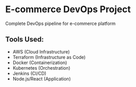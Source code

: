 # E-commerce DevOps Project

Complete DevOps pipeline for e-commerce platform

## Tools Used:
- AWS (Cloud Infrastructure)
- Terraform (Infrastructure as Code)
- Docker (Containerization)
- Kubernetes (Orchestration)
- Jenkins (CI/CD)
- Node.js/React (Application)
